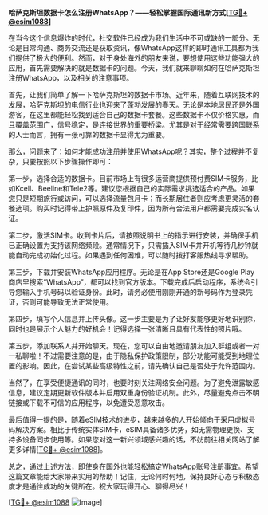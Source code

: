 **哈萨克斯坦数据卡怎么注册WhatsApp？——轻松掌握国际通讯新方式[[TG💪+ @esim1088](https://t.me/s/esim1088)]**

在当今这个信息爆炸的时代，社交软件已经成为我们生活中不可或缺的一部分。无论是日常沟通、商务交流还是获取资讯，像WhatsApp这样的即时通讯工具都为我们提供了极大的便利。然而，对于身处海外的朋友来说，要想使用这些功能强大的应用，首先需要解决的就是数据卡的问题。今天，我们就来聊聊如何在哈萨克斯坦注册WhatsApp，以及相关的注意事项。

首先，让我们简单了解一下哈萨克斯坦的数据卡市场。近年来，随着互联网技术的发展，哈萨克斯坦的电信行业也迎来了蓬勃发展的春天。无论是本地居民还是外国游客，在这里都能轻松找到适合自己的数据卡套餐。这些数据卡不仅价格实惠，而且覆盖范围广，信号稳定，是连接世界的重要桥梁。尤其是对于经常需要跨国联系的人士而言，拥有一张可靠的数据卡显得尤为重要。

那么，问题来了：如何才能成功注册并使用WhatsApp呢？其实，整个过程并不复杂，只要按照以下步骤操作即可：

第一步，选择合适的数据卡。目前市场上有很多运营商提供预付费SIM卡服务，比如Kcell、Beeline和Tele2等。建议您根据自己的实际需求挑选适合的产品。如果您只是短期旅行或访问，可以选择流量包月卡；而长期居住者则应考虑更灵活的套餐选项。购买时记得带上护照原件及复印件，因为所有合法用户都需要完成实名认证。

第二步，激活SIM卡。收到卡片后，请按照说明书上的指示进行安装，并确保手机已正确设置为支持该网络频段。通常情况下，只需插入SIM卡并开机等待几秒钟就能自动完成初始化过程。如果遇到任何困难，可以随时拨打客服热线寻求帮助。

第三步，下载并安装WhatsApp应用程序。无论是在App Store还是Google Play商店里搜索“WhatsApp”，都可以找到官方版本。下载完成后启动程序，系统会引导您输入手机号码以验证身份。此时，请务必使用刚刚开通的新号码作为登录凭证，否则可能导致无法正常使用。

第四步，填写个人信息并上传头像。这一步主要是为了让好友能够更好地识别你，同时也是展示个人魅力的好机会！记得选择一张清晰且具有代表性的照片哦。

第五步，添加联系人并开始聊天。现在，您可以自由地邀请朋友加入群组或者一对一私聊啦！不过需要注意的是，由于隐私保护政策限制，部分功能可能受到地理位置的影响。因此，在尝试某些高级特性之前，请先确认自己是否处于允许范围内。

当然了，在享受便捷通讯的同时，也要时刻关注网络安全问题。为了避免泄露敏感信息，建议定期更新软件版本并启用双重身份验证机制。此外，尽量避免点击不明链接或下载不可信的应用程序，以免遭受恶意攻击。

最后值得一提的是，随着eSIM技术的进步，越来越多的人开始倾向于采用虚拟号码解决方案。相比于传统实体SIM卡，eSIM具备诸多优势，如无需物理更换、支持多设备同步使用等。如果您对这一新兴领域感兴趣的话，不妨前往相关网站了解更多详情[[TG💪+ @esim1088](https://t.me/s/esim1088)]。

总之，通过上述方法，即使身在国外也能轻松搞定WhatsApp账号注册事宜。希望这篇文章能给大家带来实用的帮助！记住，无论何时何地，保持良好心态与积极态度才是通往成功的关键所在。祝大家玩得开心、聊得尽兴！

[[TG💪+ @esim1088](https://t.me/s/esim1088) ![Image](https://i.postimg.cc/4NQfJmqS/Snipaste-2025-05-13-00-14-12.png)]